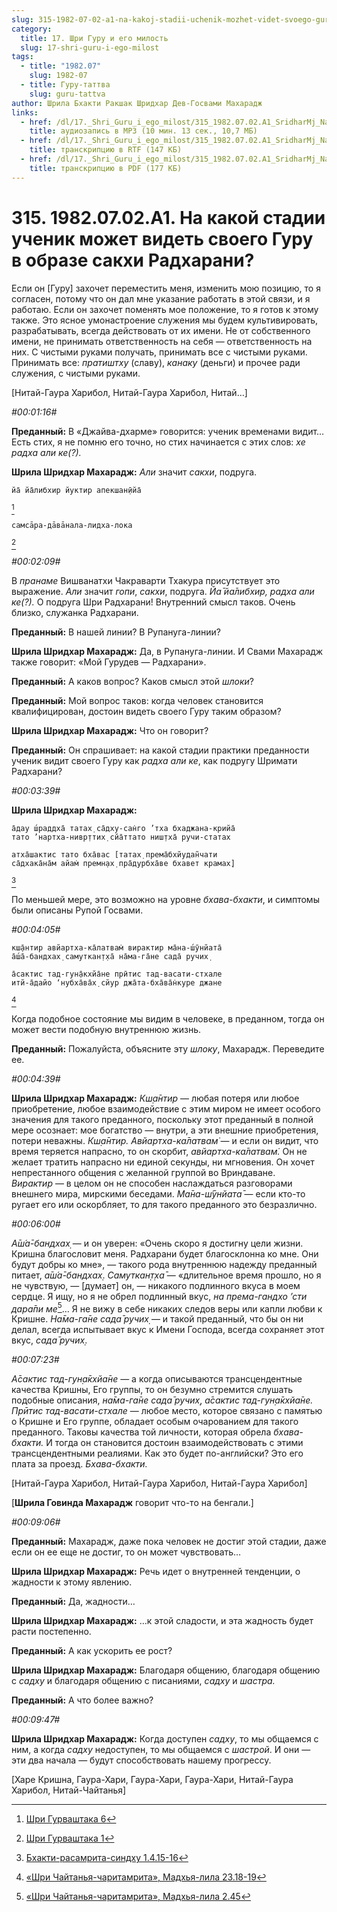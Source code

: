 ```yaml
---
slug: 315-1982-07-02-a1-na-kakoj-stadii-uchenik-mozhet-videt-svoego-guru-v-obraze-sakhi-radharani
category:
  title: 17. Шри Гуру и его милость
  slug: 17-shri-guru-i-ego-milost
tags:
  - title: "1982.07"
    slug: 1982-07
  - title: Гуру-таттва
    slug: guru-tattva
author: Шрила Бхакти Ракшак Шридхар Дев-Госвами Махарадж
links:
  - href: /dl/17._Shri_Guru_i_ego_milost/315_1982.07.02.A1_SridharMj_Na_kakoj_stadii_uchenik_mozhet_videt_svoego_Guru_v_obraze_sakhi_Radharani.mp3
    title: аудиозапись в MP3 (10 мин. 13 сек., 10,7 МБ)
  - href: /dl/17._Shri_Guru_i_ego_milost/315_1982.07.02.A1_SridharMj_Na_kakoj_stadii_uchenik_mozhet_videt_svoego_Guru_v_obraze_sakhi_Radharani.rtf
    title: транскрипцию в RTF (147 КБ)
  - href: /dl/17._Shri_Guru_i_ego_milost/315_1982.07.02.A1_SridharMj_Na_kakoj_stadii_uchenik_mozhet_videt_svoego_Guru_v_obraze_sakhi_Radharani.pdf
    title: транскрипцию в PDF (177 КБ)
---
```


# 315. 1982.07.02.A1. На какой стадии ученик может видеть своего Гуру в образе сакхи Радхарани?

Если он [Гуру] захочет переместить меня, изменить мою позицию, то я согласен, потому что он дал мне указание работать в этой связи, и я работаю. Если он захочет поменять мое положение, то я готов к этому также. Это ясное умонастроение служения мы будем культивировать, разрабатывать, всегда действовать от их имени. Не от собственного имени, не принимать ответственность на себя — ответственность на них. С чистыми руками получать, принимать все с чистыми руками. Принимать все: *пратиштху* (славу), *канаку* (деньги) и прочее ради служения, с чистыми руками.

[Нитай-Гаура Харибол, Нитай-Гаура Харибол, Нитай…]

*#00:01:16#*

**Преданный:** В «Джайва-дхарме» говорится: ученик временами видит… Есть стих, я не помню его точно, но стих начинается с этих слов: *хе радха али ке(?).*

**Шрила Шридхар Махарадж:** *Али* значит *сакхи*, подруга.

    йа̄ йа̄либхир йуктир апекшан̣ӣйа̄
[^_ftn1]

    самсāра-дāвāнала-лидха-лока
[^_ftn2]

*#00:02:09#*

В *пранаме* Вишванатхи Чакраварти Тхакура присутствует это выражение. *Али* значит *гопи*, *сакхи*, подруга. *Йа̄ йа̄либхир,* *радха али ке(?).* О подруга Шри Радхарани! Внутренний смысл таков. Очень близко, служанка Радхарани.

**Преданный:** В нашей линии? В Рупануга-линии?

**Шрила Шридхар Махарадж:** Да, в Рупануга-линии. И Свами Махарадж также говорит: «Мой Гурудев — Радхарани».

**Преданный:** А каков вопрос? Каков смысл этой *шлоки*?

**Преданный:** Мой вопрос таков: когда человек становится квалифицирован, достоин видеть своего Гуру таким образом?

**Шрила Шридхар Махарадж:** Что он говорит?

**Преданный:** Он спрашивает: на какой стадии практики преданности ученик видит своего Гуру как *радха али ке*, как подругу Шримати Радхарани?

*#00:03:39#*

**Шрила Шридхар Махарадж:**

    а̄дау ш́раддха̄ татах̣ са̄дху-сан̇го ’тха бхаджана-крийа̄
    тато ’нартха-нивр̣ттих̣ сйа̄ттато ниш̣тха̄ ручи-статах

    атха̄шактис тато бха̄вас [татах̣ према̄бхйудан̃чати
    са̄дхака̄на̄м айам̇ премн̣ах̣ пра̄дурбха̄ве бхавет крамах̣]
[^_ftn3]

По меньшей мере, это возможно на уровне *бхава-бхакти*, и симптомы были описаны Рупой Госвами.

*#00:04:05#*

    кш̣а̄нтир авйартха-ка̄латвам̇ вирактир ма̄на-ш́ӯнйата̄
    а̄ш́а̄-бандхах̣ самуткан̣т̣ха̄ на̄ма-га̄не сада̄ ручих̣

    а̄сактис тад-гун̣а̄кхйа̄не прӣтис тад-васати-стхале
    итй-а̄дайо ‘нубха̄ва̄х̣ сйур джа̄та-бха̄ва̄н̇куре джане
[^_ftn4]

Когда подобное состояние мы видим в человеке, в преданном, тогда он может вести подобную внутреннюю жизнь.

**Преданный:** Пожалуйста, объясните эту *шлоку*, Махарадж. Переведите ее.

*#00:04:39#*

**Шрила Шридхар Махарадж:** *Кш̣а̄нтир* — любая потеря или любое приобретение, любое взаимодействие с этим миром не имеет особого значения для такого преданного, поскольку этот преданный в полной мере осознает: мое богатство — внутри, а эти внешние приобретения, потери неважны. *Кш̣а̄нтир. Авйартха-ка̄латвам̇* — и если он видит, что время теряется напрасно, то он скорбит, *авйартха-ка̄латвам̇.* Он не желает тратить напрасно ни единой секунды, ни мгновения. Он хочет непрестанного общения с желанной группой во Вриндаване. *Вирактир* — в целом он не способен наслаждаться разговорами внешнего мира, мирскими беседами. *Ма̄на-ш́ӯнйата̄* — если кто-то ругает его или оскорбляет, то для такого преданного это безразлично.

*#00:06:00#*

*А̄ш́а̄-бандхах̣* — и он уверен: «Очень скоро я достигну цели жизни. Кришна благословит меня. Радхарани будет благосклонна ко мне. Они будут добры ко мне», — такого рода внутреннюю надежду преданный питает, *а̄ш́а̄-бандхах̣*. *Самуткан̣т̣ха̄* — «длительное время прошло, но я не чувствую, — [думает] он, — никакого подлинного вкуса в моем сердце. Я ищу, но я не обрел подлинный вкус, *на према-гандхо ’сти дара̄пи ме*[^_ftn5]… Я не вижу в себе никаких следов веры или капли любви к Кришне. *На̄ма-га̄не сада̄ ручих̣* — и такой преданный, что бы он ни делал, всегда испытывает вкус к Имени Господа, всегда сохраняет этот вкус, *сада̄ ручих̣*.

*#00:07:23#*

*А̄сактис тад-гун̣а̄кхйа̄не* — а когда описываются трансцендентные качества Кришны, Его группы, то он безумно стремится слушать подобные описания, *на̄ма-га̄не сада̄ ручих̣*, *а̄сактис тад-гун̣а̄кхйа̄не. Прӣтис тад-васати-стхале* — любое место, которое связано с памятью о Кришне и Его группе, обладает особым очарованием для такого преданного. Таковы качества той личности, которая обрела *бхава-бхакти.* И тогда он становится достоин взаимодействовать с этими трансцендентными реалиями. Как это будет по-английски? Это его плата за проезд. *Бхава-бхакти.*

[Нитай-Гаура Харибол, Нитай-Гаура Харибол, Нитай-Гаура Харибол]

[**Шрила Говинда Махарадж** говорит что-то на бенгали.]

*#00:09:06#*

**Преданный:** Махарадж, даже пока человек не достиг этой стадии, даже если он ее еще не достиг, то он может чувствовать…

**Шрила Шридхар Махарадж:** Речь идет о внутренней тенденции, о жадности к этому явлению.

**Преданный:** Да, жадности…

**Шрила Шридхар Махарадж:** …к этой сладости, и эта жадность будет расти постепенно.

**Преданный:** А как ускорить ее рост?

**Шрила Шридхар Махарадж:** Благодаря общению, благодаря общению с *садху* и благодаря общению с писаниями, *садху* и *шастра.*

**Преданный:** А что более важно?

*#00:09:47#*

**Шрила Шридхар Махарадж:** Когда доступен *садху*, то мы общаемся с ним, а когда *садху* недоступен, то мы общаемся с *шастрой*. И они — эти два начала — будут способствовать нашему прогрессу.

[Харе Кришна, Гаура-Хари, Гаура-Хари, Гаура-Хари, Нитай-Гаура Харибол, Нитай-Чайтанья]



[^_ftn1]: [Шри Гурваштака 6](../notes/shri-gurvashtaka/shri-gurvashtaka-6.md)

[^_ftn2]: [Шри Гурваштака 1](../notes/shri-gurvashtaka/shri-gurvashtaka-1.md)

[^_ftn3]: [Бхакти-расамрита-синдху 1.4.15-16](../notes/bhakti-rasamrita-sindhu/bhakti-rasamrita-sindhu-1-4-15-16.md)

[^_ftn4]: [«Шри Чайтанья-чаритамрита», Мадхья-лила 23.18-19](../notes/shri-chajtanya-charitamrita-madhya-lila/shri-chajtanya-charitamrita-madhya-lila-23-18-19.md)

[^_ftn5]: [«Шри Чайтанья-чаритамрита», Мадхья-лила 2.45](../notes/shri-chajtanya-charitamrita-madhya-lila/shri-chajtanya-charitamrita-madhya-lila-2-45.md)
